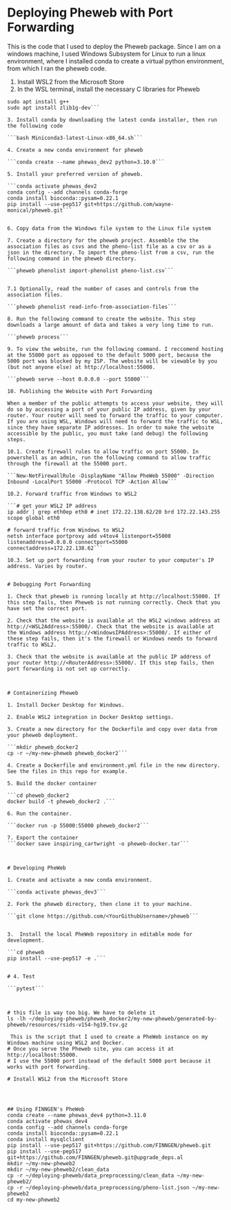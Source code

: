 # Deploying Pheweb with Port Forwarding

This is the code that I used to deploy the Pheweb package. Since I am on a windows machine, I used Windows Subsystem for Linux to run a linux environment, where I installed conda to create a virtual python environment, from which I ran the pheweb code. 

1. Install WSL2 from the Microsoft Store
2. In the WSL terminal, install the necessary C libraries for Pheweb

```sudo apt update
sudo apt install g++
sudo apt install zlib1g-dev```

3. Install conda by downloading the latest conda installer, then run the following code

```bash Miniconda3-latest-Linux-x86_64.sh```

4. Create a new conda environment for pheweb

```conda create --name phewas_dev2 python=3.10.0```

5. Install your preferred version of pheweb. 

```conda activate phewas_dev2
conda config --add channels conda-forge
conda install bioconda::pysam=0.22.1
pip install --use-pep517 git+https://github.com/wayne-monical/pheweb.git```


6. Copy data from the Windows file system to the Linux file system

7. Create a directory for the pheweb project. Assemble the the association files as csvs and the pheno-list file as a csv or as a json in the directory. To import the pheno-list from a csv, run the following command in the pheweb directory.

```pheweb phenolist import-phenolist pheno-list.csv```


7.1 Optionally, read the number of cases and controls from the association files.

```pheweb phenolist read-info-from-association-files```

8. Run the following command to create the website. This step downloads a large amount of data and takes a very long time to run. 

```pheweb process```

9. To view the website, run the following command. I reccomend hosting at the 55000 port as opposed to the default 5000 port, because the 5000 port was blocked by my ISP. The website will be viewable by you (but not anyone else) at http://localhost:55000.

```pheweb serve --host 0.0.0.0 --port 55000```

10. Publishing the Website with Port Forwarding

When a member of the public attempts to access your website, they will do so by accessing a port of your public IP address, given by your router. Your router will need to forward the traffic to your computer. If you are using WSL, Windows will need to forward the traffic to WSL, since they have separate IP addresses. In order to make the website accessible by the public, you must take (and debug) the following steps. 

10.1. Create firewall rules to allow traffic on port 55000. In powershell as an admin, run the following command to allow traffic through the firewall at the 55000 port. 

```New-NetFirewallRule -DisplayName "Allow PheWeb 55000" -Direction Inbound -LocalPort 55000 -Protocol TCP -Action Allow```

10.2. Forward traffic from Windows to WSL2

```# get your WSL2 IP address
ip addr | grep eth0ep eth0 # inet 172.22.138.62/20 brd 172.22.143.255 scope global eth0

# forward traffic from Windows to WSL2
netsh interface portproxy add v4tov4 listenport=55000 listenaddress=0.0.0.0 connectport=55000 connectaddress=172.22.138.62```

10.3. Set up port forwarding from your router to your computer's IP address. Varies by router. 


# Debugging Port Forwarding

1. Check that pheweb is running locally at http://localhost:55000. If this step fails, then Pheweb is not running correctly. Check that you have set the correct port. 

2. Check that the website is available at the WSL2 windows address at http://<WSL2Address>:55000/. Check that the website is available at the Windows address http://<WindowsIPAddress>:55000/. If either of these step fails, then it's the firewall or Windows needs to forward traffic to WSL2.

3. Check that the website is available at the public IP address of your router http://<RouterAddress>:55000/. If this step fails, then port forwarding is not set up correctly.



# Containerizing Pheweb

1. Install Docker Desktop for Windows.

2. Enable WSL2 integration in Docker Desktop settings.

3. Create a new directory for the Dockerfile and copy over data from your pheweb deployment.

```mkdir pheweb_docker2
cp -r ~/my-new-pheweb pheweb_docker2```

4. Create a Dockerfile and environment.yml file in the new directory. See the files in this repo for example.

5. Build the docker container

```cd pheweb_docker2
docker build -t pheweb_docker2 .```

6. Run the container. 

```docker run -p 55000:55000 pheweb_docker2```

7. Export the container
```docker save inspiring_cartwright -o pheweb-docker.tar```



# Developing PheWeb

1. Create and activate a new conda environment.

```conda activate phewas_dev3```

2. Fork the pheweb directory, then clone it to your machine. 

```git clone https://github.com/<YourGithubUsername>/pheweb```


3.  Install the local PheWeb repository in editable mode for development.

```cd pheweb
pip install --use-pep517 -e .```


# 4. Test

```pytest```



# this file is way too big. We have to delete it
ls -lh ~/deploying-pheweb/pheweb_docker2/my-new-pheweb/generated-by-pheweb/resources/rsids-v154-hg19.tsv.gz

 This is the script that I used to create a PheWeb instance on my Windows machine using WSL2 and Docker.
# Once you serve the Pheweb site, you can access it at http://localhost:55000.
# I use the 55000 port instead of the default 5000 port because it works with port forwarding. 

# Install WSL2 from the Microsoft Store




## Using FINNGEN's PheWeb
conda create --name phewas_dev4 python=3.11.0
conda activate phewas_dev4
conda config --add channels conda-forge
conda install bioconda::pysam=0.22.1
conda install mysqlclient 
pip install --use-pep517 git+https://github.com/FINNGEN/pheweb.git
pip install --use-pep517 git+https://github.com/FINNGEN/pheweb.git@upgrade_deps.al
mkdir ~/my-new-pheweb2
mkdir ~/my-new-pheweb2/clean_data
cp -r ~/deploying-pheweb/data_preprocessing/clean_data ~/my-new-pheweb2/
cp -r ~/deploying-pheweb/data_preprocessing/pheno-list.json ~/my-new-pheweb2
cd my-new-pheweb2

